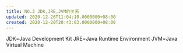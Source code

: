 ```yaml
---
title: NO.3 JDK,JRE,JVM的关系
updated: 2020-12-26T11:04:10.0000000+08:00
created: 2020-12-20T20:43:03.0000000+08:00
---
```


JDK=Java Development Kit
JRE=Java Runtime Environment
JVM=Java Virtual Machine
